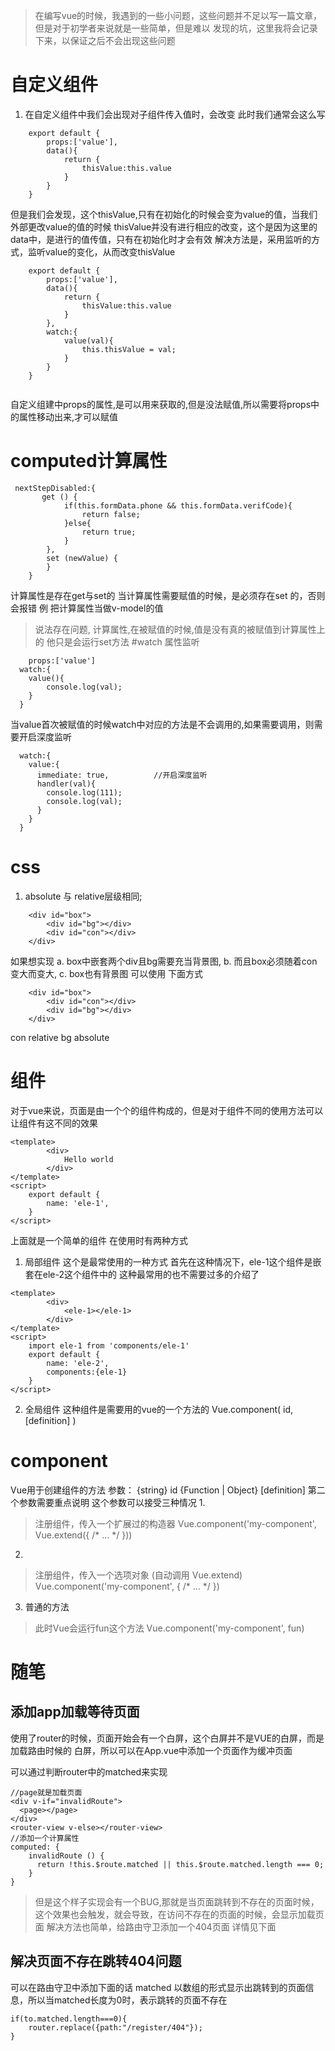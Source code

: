 > 在编写vue的时候，我遇到的一些小问题，这些问题并不足以写一篇文章，但是对于初学者来说就是一些简单，但是难以
> 发现的坑，这里我将会记录下来，以保证之后不会出现这些问题
# 自定义组件
1. 在自定义组件中我们会出现对子组件传入值时，会改变
此时我们通常会这么写
```
	export default {
		props:['value'],
		data(){
			return {
				thisValue:this.value
			}
		}
	}
```
但是我们会发现，这个thisValue,只有在初始化的时候会变为value的值，当我们外部更改value的值的时候
thisValue并没有进行相应的改变，这个是因为这里的data中，是进行的值传值，只有在初始化时才会有效
解决方法是，采用监听的方式，监听value的变化，从而改变thisValue

```
	export default {
		props:['value'],
		data(){
			return {
				thisValue:this.value
			}
		},
		watch:{
			value(val){
				this.thisValue = val;
			}
		}
	}
	
```
自定义组建中props的属性,是可以用来获取的,但是没法赋值,所以需要将props中的属性移动出来,才可以赋值
# computed计算属性
```
 nextStepDisabled:{
	   get () {
			if(this.formData.phone && this.formData.verifCode){
				return false;
			}else{
				return true;
			}
		},
		set (newValue) {
		}
	}
```
计算属性是存在get与set的
当计算属性需要赋值的时候，是必须存在set  的，否则会报错
例
	把计算属性当做v-model的值
>说法存在问题,
>计算属性,在被赋值的时候,值是没有真的被赋值到计算属性上的
>他只是会运行set方法
#watch
属性监听
```
	props:['value']
  watch:{
    value(){
        console.log(val);
    }
  }
```
当value首次被赋值的时候watch中对应的方法是不会调用的,如果需要调用，则需要开启深度监听
```
  watch:{
    value:{
      immediate: true,			//开启深度监听
      handler(val){
        console.log(111);
        console.log(val);
      }
    }
  }
```
# css
1. absolute 与 relative层级相同;
```
	<div id="box">
		<div id="bg"></div>
		<div id="con"></div>
	</div>
```
如果想实现
a. box中嵌套两个div且bg需要充当背景图,
b. 而且box必须随着con变大而变大,
c. box也有背景图
可以使用 下面方式
```
	<div id="box">
		<div id="con"></div>
		<div id="bg"></div>
	</div>
```
con  relative
bg absolute
# 组件
对于vue来说，页面是由一个个的组件构成的，但是对于组件不同的使用方法可以让组件有这不同的效果
```
<template>
        <div>
            Hello world
        </div>
</template>
<script>
    export default {
        name: 'ele-1',
    }
</script>
```
上面就是一个简单的组件
在使用时有两种方式
1. 局部组件
这个是最常使用的一种方式
首先在这种情况下，ele-1这个组件是嵌套在ele-2这个组件中的
这种最常用的也不需要过多的介绍了
```
<template>
        <div>
            <ele-1></ele-1>
        </div>
</template>
<script>
	import ele-1 from 'components/ele-1'
	export default {
		name: 'ele-2',
		components:{ele-1}
	}
</script>
```
2. 全局组件
这种组件是需要用的vue的一个方法的
Vue.component( id, [definition] )
# component
Vue用于创建组件的方法
参数：
{string} id
{Function | Object} [definition]
第二个参数需要重点说明
这个参数可以接受三种情况
1. 
> 注册组件，传入一个扩展过的构造器
Vue.component('my-component', Vue.extend({ /* ... */ }))
2.
> 注册组件，传入一个选项对象 (自动调用 Vue.extend)
Vue.component('my-component', { /* ... */ })
3. 普通的方法
>此时Vue会运行fun这个方法
Vue.component('my-component', fun)
# 随笔
## 添加app加载等待页面
使用了router的时候，页面开始会有一个白屏，这个白屏并不是VUE的白屏，而是加载路由时候的
白屏，所以可以在App.vue中添加一个页面作为缓冲页面

可以通过判断router中的matched来实现
```
//page就是加载页面
<div v-if="invalidRoute">
  <page></page>
</div>
<router-view v-else></router-view>
//添加一个计算属性
computed: {
	invalidRoute () {
	  return !this.$route.matched || this.$route.matched.length === 0;
	}
}

```
>但是这个样子实现会有一个BUG,那就是当页面跳转到不存在的页面时候，这个效果也会触发，就会导致，在访问不存在的页面的时候，会显示加载页面
解决方法也简单，给路由守卫添加一个404页面
详情见下面
## 解决页面不存在跳转404问题 
可以在路由守卫中添加下面的话
 matched 以数组的形式显示出跳转到的页面信息，所以当matched长度为0时，表示跳转的页面不存在
```
if(to.matched.length===0){
	router.replace({path:"/register/404"});
}
```
